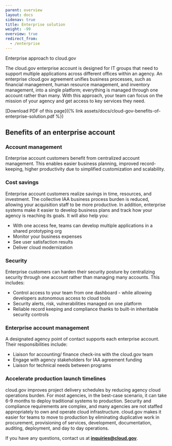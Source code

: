 ```yaml
---
parent: overview
layout: docs
sidenav: true
title: Enterprise solution
weight: -99
overview: true
redirect_from:
  - /enterprise
---
```


Enterprise approach to cloud.gov

The cloud.gov enterprise account is designed for IT groups that need to support multiple applications across different offices within an agency.  An enterprise cloud.gov agreement unifies business processes, such as financial management, human resource management, and inventory management, into a single platform; everything is managed through one account rather than many. With this approach, your team can focus on the mission of your agency and get access to key services they need.


[Download PDF of this page]({% link assets/docs/cloud-gov-benefits-of-enterprise-solution.pdf %})

## Benefits of an enterprise account

### Account management
Enterprise account customers benefit from centralized account management. This enables easier business planning, improved record-keeping, higher productivity due to simplified customization and scalability. 

### Cost savings
Enterprise account customers realize savings in time, resources, and investment. The collective IAA business process burden is reduced, allowing your acquisition staff to be more productive. In addition, enterprise systems make it easier to develop business plans and track how your agency is reaching its goals. It will also help you:

- With one access fee, teams can develop multiple applications in a shared prototyping org
- Monitor your business expenses 
- See user satisfaction results 
- Deliver cloud modernization


### Security
Enterprise customers can harden their security posture by centralizing security through one account rather than managing many accounts. This includes:

- Control access to your team from one dashboard - while allowing developers autonomous access to cloud tools 
- Security alerts, risk, vulnerabilities managed on one platform
- Reliable record keeping and compliance thanks to built-in inheritable security controls

### Enterprise account management
A designated agency point of contact supports each enterprise account. Their responsibilities include:

- Liaison for accounting/ finance check-ins with the cloud.gov team
- Engage with agency stakeholders for IAA agreement funding
- Liaison for technical needs between programs 

### Accelerate production launch timelines
cloud.gov improves project delivery schedules by reducing agency cloud operations burden. For most agencies, in the best-case scenario, it can take 6-9 months to deploy traditional systems to production. Security and compliance requirements are complex, and many agencies are not staffed appropriately to own and operate cloud infrastructure.
cloud.gov makes it easier for teams to move to production by eliminating duplicative work in procurement, provisioning of services, development, documentation, auditing, deployment, and day to day operations.

If you have any questions, contact us at [**inquiries@cloud.gov**](mailto:inquiries@cloud.gov?body=What%27s%20your%20name%3F%0A%0AWhat%20agency%20or%20office%20do%20you%20work%20for%3F%0A%0AWhat%27s%20your%20job%20title%20or%20role%3F%0A%0ATell%20us%20a%20little%20about%20your%20project%20or%20your%20questions%20about%20cloud.gov%3A%0A%0AIf%20you%27d%20like%20us%20to%20call%20you%2C%20what%27s%20your%20phone%20number%20and%20when%20might%20be%20a%20good%20time%3F%0A%0AHow%20did%20you%20first%20hear%20about%20cloud.gov%3F). 